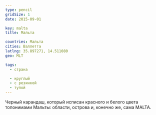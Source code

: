 ```yaml
---
type: pencil
gridSize: 1
date: 2015-09-01

key: malta
title: Мальта

countries: Мальта
cities: Валлетта
latlng: 35.897271, 14.511080
geo: MLT

tags:
  - страна

  - круглый
  - с резинкой
  - тупой
---
```


Черный карандаш, который исписан красного и белого цвета топонимами Мальты: области, острова и, конечно же, сама MALTA.
